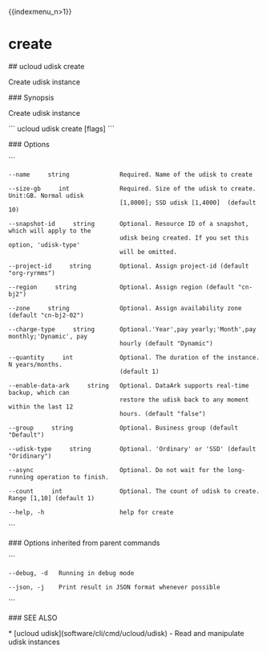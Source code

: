 {{indexmenu_n>1}}

# create

\#\# ucloud udisk create

Create udisk instance

\#\#\# Synopsis

Create udisk instance

\`\`\` ucloud udisk create \[flags\] \`\`\`

\#\#\# Options

\`\`\`

``` 
--name     string              Required. Name of the udisk to create 
```

``` 
--size-gb     int              Required. Size of the udisk to create. Unit:GB. Normal udisk
                               [1,8000]; SSD udisk [1,4000]  (default 10) 
```

``` 
--snapshot-id     string       Optional. Resource ID of a snapshot, which will apply to the
                               udisk being created. If you set this option, 'udisk-type'
                               will be omitted. 
```

``` 
--project-id     string        Optional. Assign project-id (default "org-ryrmms") 
```

``` 
--region     string            Optional. Assign region (default "cn-bj2") 
```

``` 
--zone     string              Optional. Assign availability zone (default "cn-bj2-02") 
```

``` 
--charge-type     string       Optional.'Year',pay yearly;'Month',pay monthly;'Dynamic', pay
                               hourly (default "Dynamic") 
```

``` 
--quantity     int             Optional. The duration of the instance. N years/months.
                               (default 1) 
```

``` 
--enable-data-ark     string   Optional. DataArk supports real-time backup, which can
                               restore the udisk back to any moment within the last 12
                               hours. (default "false") 
```

``` 
--group     string             Optional. Business group (default "Default") 
```

``` 
--udisk-type     string        Optional. 'Ordinary' or 'SSD' (default "Oridinary") 
```

``` 
--async                        Optional. Do not wait for the long-running operation to finish. 
```

``` 
--count     int                Optional. The count of udisk to create. Range [1,10] (default 1) 
```

``` 
--help, -h                     help for create 
```

\`\`\`

\#\#\# Options inherited from parent commands

\`\`\`

``` 
--debug, -d   Running in debug mode 
```

``` 
--json, -j    Print result in JSON format whenever possible 
```

\`\`\`

\#\#\# SEE ALSO

\* \[ucloud udisk\](software/cli/cmd/ucloud/udisk) - Read and manipulate
udisk instances
